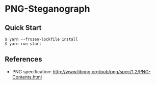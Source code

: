 # PNG-Steganograph

## Quick Start

```console
$ yarn --frozen-lockfile install
$ yarn run start
```

## References

- PNG specification: http://www.libpng.org/pub/png/spec/1.2/PNG-Contents.html